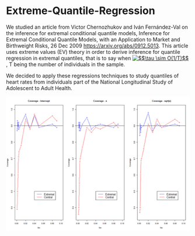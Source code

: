 # Extreme-Quantile-Regression

We studied an article from Victor Chernozhukov and Iván Fernández-Val on the inference for extremal conditional quantile models, Inference for Extremal Conditional Quantile Models, with an Application to Market and Birthweight Risks, 26 Dec 2009 https://arxiv.org/abs/0912.5013. This article uses extreme values (EV) theory in order to derive inference for quantile regression in extremal quantiles, that is to say when <a href="http://www.codecogs.com/eqnedit.php?latex=$$\tau&space;\sim&space;O(1/T)$$" target="_blank"><img src="http://latex.codecogs.com/gif.latex?$$\tau&space;\sim&space;O(1/T)$$" title="$$\tau \sim O(1/T)$$" /></a>, T being the number of individuals in the sample.

We decided to apply these regressions techniques to study quantiles of heart rates from individuals part of the National Longitudinal Study of Adolescent to Adult Health.


![alt text](https://github.com/JM-data/Extreme-Quantile-Regression/blob/master/Coverages.png)
